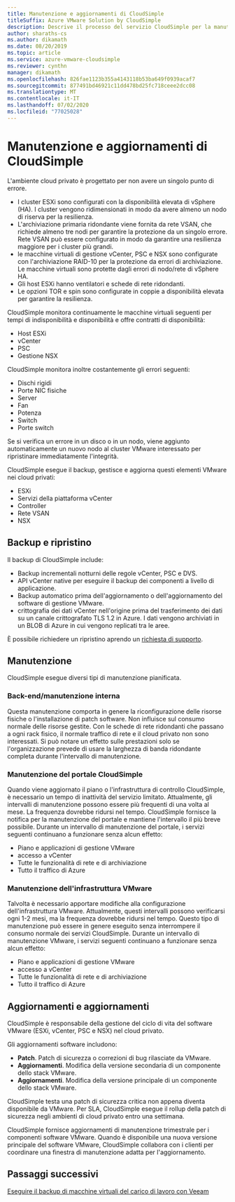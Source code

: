```yaml
---
title: Manutenzione e aggiornamenti di CloudSimple
titleSuffix: Azure VMware Solution by CloudSimple
description: Descrive il processo del servizio CloudSimple per la manutenzione e gli aggiornamenti pianificati
author: sharaths-cs
ms.author: dikamath
ms.date: 08/20/2019
ms.topic: article
ms.service: azure-vmware-cloudsimple
ms.reviewer: cynthn
manager: dikamath
ms.openlocfilehash: 826fae1123b355a4143118b53ba649f0939acaf7
ms.sourcegitcommit: 877491bd46921c11dd478bd25fc718ceee2dcc08
ms.translationtype: MT
ms.contentlocale: it-IT
ms.lasthandoff: 07/02/2020
ms.locfileid: "77025028"
---
```

# <a name="cloudsimple-maintenance-and-updates"></a>Manutenzione e aggiornamenti di CloudSimple

L'ambiente cloud privato è progettato per non avere un singolo punto di errore.

* I cluster ESXi sono configurati con la disponibilità elevata di vSphere (HA). I cluster vengono ridimensionati in modo da avere almeno un nodo di riserva per la resilienza.
* L'archiviazione primaria ridondante viene fornita da rete VSAN, che richiede almeno tre nodi per garantire la protezione da un singolo errore. Rete VSAN può essere configurato in modo da garantire una resilienza maggiore per i cluster più grandi.
* le macchine virtuali di gestione vCenter, PSC e NSX sono configurate con l'archiviazione RAID-10 per la protezione da errori di archiviazione. Le macchine virtuali sono protette dagli errori di nodo/rete di vSphere HA.
* Gli host ESXi hanno ventilatori e schede di rete ridondanti.
* Le opzioni TOR e spin sono configurate in coppie a disponibilità elevata per garantire la resilienza.

CloudSimple monitora continuamente le macchine virtuali seguenti per tempi di indisponibilità e disponibilità e offre contratti di disponibilità:

* Host ESXi
* vCenter
* PSC
* Gestione NSX

CloudSimple monitora inoltre costantemente gli errori seguenti:

* Dischi rigidi
* Porte NIC fisiche
* Server
* Fan
* Potenza
* Switch
* Porte switch

Se si verifica un errore in un disco o in un nodo, viene aggiunto automaticamente un nuovo nodo al cluster VMware interessato per ripristinare immediatamente l'integrità.

CloudSimple esegue il backup, gestisce e aggiorna questi elementi VMware nei cloud privati:

* ESXi
* Servizi della piattaforma vCenter
* Controller
* Rete VSAN
* NSX

## <a name="back-up-and-restore"></a>Backup e ripristino

Il backup di CloudSimple include:

* Backup incrementali notturni delle regole vCenter, PSC e DVS.
* API vCenter native per eseguire il backup dei componenti a livello di applicazione.
* Backup automatico prima dell'aggiornamento o dell'aggiornamento del software di gestione VMware.
* crittografia dei dati vCenter nell'origine prima del trasferimento dei dati su un canale crittografato TLS 1.2 in Azure. I dati vengono archiviati in un BLOB di Azure in cui vengono replicati tra le aree.

È possibile richiedere un ripristino aprendo un [richiesta di supporto](https://portal.azure.com/#blade/Microsoft_Azure_Support/HelpAndSupportBlade/newsupportrequest).

## <a name="maintenance"></a>Manutenzione

CloudSimple esegue diversi tipi di manutenzione pianificata.

### <a name="backendinternal-maintenance"></a>Back-end/manutenzione interna

Questa manutenzione comporta in genere la riconfigurazione delle risorse fisiche o l'installazione di patch software. Non influisce sul consumo normale delle risorse gestite. Con le schede di rete ridondanti che passano a ogni rack fisico, il normale traffico di rete e il cloud privato non sono interessati. Si può notare un effetto sulle prestazioni solo se l'organizzazione prevede di usare la larghezza di banda ridondante completa durante l'intervallo di manutenzione.

### <a name="cloudsimple-portal-maintenance"></a>Manutenzione del portale CloudSimple

Quando viene aggiornato il piano o l'infrastruttura di controllo CloudSimple, è necessario un tempo di inattività del servizio limitato. Attualmente, gli intervalli di manutenzione possono essere più frequenti di una volta al mese. La frequenza dovrebbe ridursi nel tempo. CloudSimple fornisce la notifica per la manutenzione del portale e mantiene l'intervallo il più breve possibile. Durante un intervallo di manutenzione del portale, i servizi seguenti continuano a funzionare senza alcun effetto:

* Piano e applicazioni di gestione VMware
* accesso a vCenter
* Tutte le funzionalità di rete e di archiviazione
* Tutto il traffico di Azure

### <a name="vmware-infrastructure-maintenance"></a>Manutenzione dell'infrastruttura VMware

Talvolta è necessario apportare modifiche alla configurazione dell'infrastruttura VMware.  Attualmente, questi intervalli possono verificarsi ogni 1-2 mesi, ma la frequenza dovrebbe ridursi nel tempo. Questo tipo di manutenzione può essere in genere eseguito senza interrompere il consumo normale dei servizi CloudSimple. Durante un intervallo di manutenzione VMware, i servizi seguenti continuano a funzionare senza alcun effetto:

* Piano e applicazioni di gestione VMware
* accesso a vCenter
* Tutte le funzionalità di rete e di archiviazione
* Tutto il traffico di Azure

## <a name="updates-and-upgrades"></a>Aggiornamenti e aggiornamenti

CloudSimple è responsabile della gestione del ciclo di vita del software VMware (ESXi, vCenter, PSC e NSX) nel cloud privato.

Gli aggiornamenti software includono:

* **Patch**. Patch di sicurezza o correzioni di bug rilasciate da VMware.
* **Aggiornamenti**. Modifica della versione secondaria di un componente dello stack VMware.
* **Aggiornamenti**. Modifica della versione principale di un componente dello stack VMware.

CloudSimple testa una patch di sicurezza critica non appena diventa disponibile da VMware. Per SLA, CloudSimple esegue il rollup della patch di sicurezza negli ambienti di cloud privato entro una settimana.

CloudSimple fornisce aggiornamenti di manutenzione trimestrale per i componenti software VMware. Quando è disponibile una nuova versione principale del software VMware, CloudSimple collabora con i clienti per coordinare una finestra di manutenzione adatta per l'aggiornamento.

## <a name="next-steps"></a>Passaggi successivi

[Eseguire il backup di macchine virtuali del carico di lavoro con Veeam](backup-workloads-veeam.md)
